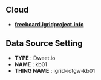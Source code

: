 Cloud
--------------------------

* **[freeboard.igridproject.info](http://freeboard.igridproject.info)**

Data Source Setting
--------------------------

* **TYPE**       : Dweet.io
* **NAME**       : kb01
* **THING NAME** : igrid-iotgw-kb01
